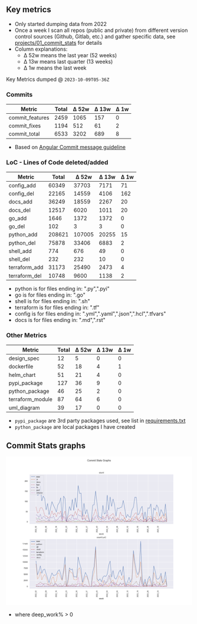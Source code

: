 ## Key metrics
- Only started dumping data from 2022
- Once a week I scan all repos (public and private) from different version control sources (Github, Gitlab, etc.) and gather specific data, see [projects/01_commit_stats](projects/01_commit_stats.md) for details 
- Column explanations: 
  - Δ 52w means the last year (52 weeks)
  - Δ 13w means last quarter (13 weeks)
  - Δ 1w means the last week

<!-- KEY-METRICS:START -->
Key Metrics dumped @ `2023-10-09T05-36Z`

### Commits

Metric | Total | Δ 52w | Δ 13w | Δ 1w
--- | --- | --- | --- | ---
commit_features | 2459 | 1065 | 157 | 0
commit_fixes | 1194 | 512 | 61 | 2
commit_total | 6533 | 3202 | 689 | 8

- Based on [Angular Commit message guideline](https://github.com/angular/angular/blob/main/CONTRIBUTING.md#-commit-message-guidelines)

### LoC - Lines of Code deleted/added

Metric | Total | Δ 52w | Δ 13w | Δ 1w
--- | --- | --- | --- | ---
config_add | 60349 | 37703 | 7171 | 71
config_del | 22165 | 14559 | 4106 | 162
docs_add | 36249 | 18559 | 2267 | 20
docs_del | 12517 | 6020 | 1011 | 20
go_add | 1646 | 1372 | 1372 | 0
go_del | 102 | 3 | 3 | 0
python_add | 208621 | 107005 | 20255 | 15
python_del | 75878 | 33406 | 6883 | 2
shell_add | 774 | 676 | 49 | 0
shell_del | 232 | 232 | 10 | 0
terraform_add | 31173 | 25490 | 2473 | 4
terraform_del | 10748 | 9600 | 1138 | 2

- python is for files ending in: ".py",".pyi"
- go is for files ending in: ".go"
- shell is for files ending in: ".sh"
- terraform is for files ending in: ".tf"
- config is for files ending in: ".yml",".yaml",".json",".hcl",".tfvars"
- docs is for files ending in: ".md",".rst"

### Other Metrics

Metric | Total | Δ 52w | Δ 13w | Δ 1w
--- | --- | --- | --- | ---
design_spec | 12 | 5 | 0 | 0
dockerfile | 52 | 18 | 4 | 1
helm_chart | 51 | 21 | 4 | 0
pypi_package | 127 | 36 | 9 | 0
python_package | 46 | 25 | 2 | 0
terraform_module | 87 | 64 | 6 | 0
uml_diagram | 39 | 17 | 0 | 0
<!-- KEY-METRICS:END -->
- `pypi_package` are 3rd party packages used, see list in [requirements.txt](./requirements.txt)
- `python_package` are local packages I have created


## Commit Stats graphs
![img.png](graph.png)
- where deep_work% > 0